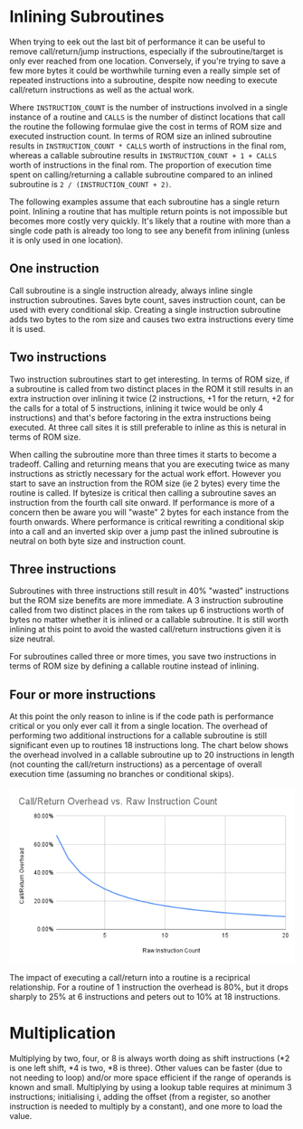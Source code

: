 # Inlining Subroutines

When trying to eek out the last bit of performance it can be useful to remove call/return/jump instructions, especially if the subroutine/target is only ever reached from one location.
 Conversely, if you're trying to save a few more bytes it could be worthwhile turning even a really simple set of repeated instructions into a subroutine, despite now needing to
 execute call/return instructions as well as the actual work.

Where `INSTRUCTION_COUNT` is the number of instructions involved in a single instance of a routine and  `CALLS` is the number of distinct locations that call the routine the
 following formulae give the cost in terms of ROM size and executed instruction count. 
In terms of ROM size an inlined subroutine results in `INSTRUCTION_COUNT * CALLS` worth of instructions in the final rom, whereas a callable subroutine results in
 `INSTRUCTION_COUNT + 1 + CALLS` worth of instructions in the final rom.
The proportion of execution time spent on calling/returning a callable subroutine compared to an inlined subroutine is `2 / (INSTRUCTION_COUNT + 2)`.

The following examples assume that each subroutine has a single return point. Inlining a routine that has multiple return points is not impossible but becomes more costly very
 quickly. It's likely that a routine with more than a single code path is already too long to see any benefit from inlining (unless it is only used in one location).

## One instruction
Call subroutine is a single instruction already, always inline single instruction subroutines. Saves byte count, saves instruction count, can be used with every conditional skip.
 Creating a single instruction subroutine adds two bytes to the rom size and causes two extra instructions every time it is used.

## Two instructions
Two instruction subroutines start to get interesting. In terms of ROM size, if a subroutine is called from two distinct places in the ROM it still results in an extra instruction
 over inlining it twice (2 instructions, +1 for the return, +2 for the calls for a total of 5 instructions, inlining it twice would be only 4 instructions) and that's before
 factoring in the extra instructions being executed. At three call sites it is still preferable to inline as this is netural in terms of ROM size.

When calling the subroutine more than three times it starts to become a tradeoff. Calling and returning means that you are executing twice as many instructions as strictly
 necessary for the actual work effort. However you start to save an instruction from the ROM size (ie 2 bytes) every time the routine is called. If bytesize is critical then
 calling a subroutine saves an instruction from the fourth call site onward. If performance is more of a concern then be aware you will "waste" 2 bytes for each instance from the
 fourth onwards. Where performance is critical rewriting a conditional skip into a call and an inverted skip over a jump past the inlined subroutine is neutral on both byte size
 and instruction count.

## Three instructions
Subroutines with three instructions still result in 40% "wasted" instructions but the ROM size benefits are more immediate. A 3 instruction subroutine called from two distinct
 places in the rom takes up 6 instructions worth of bytes no matter whether it is inlined or a callable subroutine. It is still worth inlining at this point to avoid the wasted
 call/return instructions given it is size neutral.

For subroutines called three or more times, you save two instructions in terms of ROM size by defining a callable routine instead of inlining.

## Four or more instructions
At this point the only reason to inline is if the code path is performance critical or you only ever call it from a single location. The overhead of performing two additional
 instructions for a callable subroutine is still significant even up to routines 18 instructions long. The chart below shows the overhead involved in a callable subroutine up to
 20 instructions in length (not counting the call/return instructions) as a percentage of overall execution time (assuming no branches or conditional skips).

![Graph of 2/(x+2) for x in the range 1 to 20, where x represents the instruction count and y is the overhead involved in call/return instructions as a percentage](Call_Return%20Overhead%20vs.%20Raw%20Instruction%20Count.png)

The impact of executing a call/return into a routine is a reciprical relationship. For a routine of 1 instruction the overhead is 80%, but it drops sharply to 25% at 6
 instructions and peters out to 10% at 18 instructions.

# Multiplication
Multiplying by two, four, or 8 is always worth doing as shift instructions (*2 is one left shift, *4 is two, *8 is three). Other values can be faster (due to not needing to loop) and/or more
 space efficient if the range of operands is known and small. Multiplying by using a lookup table requires at minimum 3 instructions; initialising i, adding the offset (from a register, so
 another instruction is needed to multiply by a constant), and one more to load the value.